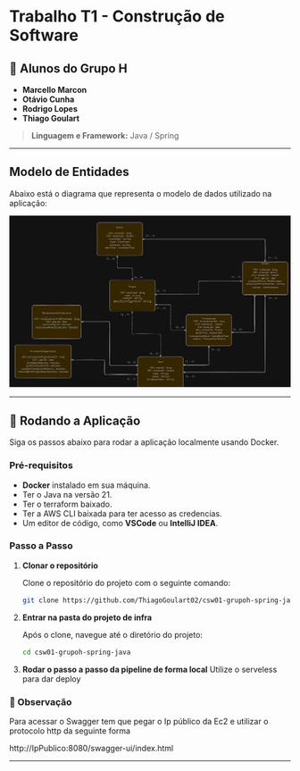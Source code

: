 
# Trabalho T1 - Construção de Software

## 👥 Alunos do Grupo H

- **Marcello Marcon**
- **Otávio Cunha**
- **Rodrigo Lopes**
- **Thiago Goulart**

> **Linguagem e Framework:** Java / Spring

---

## Modelo de Entidades

Abaixo está o diagrama que representa o modelo de dados utilizado na aplicação:

![Diagrama do banco de dados](./assets/modelo_banco.png)

---

## 🚀 Rodando a Aplicação

Siga os passos abaixo para rodar a aplicação localmente usando Docker.

### **Pré-requisitos**

- **Docker** instalado em sua máquina.
- Ter o Java na versão 21.
- Ter o terraform baixado.
- Ter a AWS CLI baixada para ter acesso as credencias.
- Um editor de código, como **VSCode** ou **IntelliJ IDEA**.

### **Passo a Passo**

1. **Clonar o repositório**

   Clone o repositório do projeto com o seguinte comando:

   ```bash
   git clone https://github.com/ThiagoGoulart02/csw01-grupoh-spring-java.git
   ```

2. **Entrar na pasta do projeto de infra**

   Após o clone, navegue até o diretório do projeto:

   ```bash
   cd csw01-grupoh-spring-java
   ```
3. **Rodar o passo a passo da pipeline de forma local**
   Utilize o serveless para dar deploy


### 📝 Observação

Para acessar o Swagger tem que pegar o Ip público da Ec2 e utilizar o protocolo http da seguinte forma

http://IpPublico:8080/swagger-ui/index.html

---

